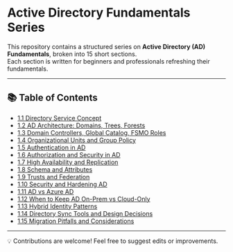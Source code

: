 # Active Directory Fundamentals Series

This repository contains a structured series on **Active Directory (AD) Fundamentals**, broken into 15 short sections.  
Each section is written for beginners and professionals refreshing their fundamentals.

---

## 📚 Table of Contents
- [1.1 Directory Service Concept](sections/1.01-directory-service.md)
- [1.2 AD Architecture: Domains, Trees, Forests](sections/1.02-ad-architecture.md)
- [1.3 Domain Controllers, Global Catalog, FSMO Roles](sections/1.03-dcs-gc-fsmo.md)
- [1.4 Organizational Units and Group Policy](sections/1.04-ous-gpos.md)
- [1.5 Authentication in AD](sections/1.05-authentication.md)
- [1.6 Authorization and Security in AD](sections/1.06-authorization.md)
- [1.7 High Availability and Replication](sections/1.07-replication.md)
- [1.8 Schema and Attributes](sections/1.08-schema-attributes.md)
- [1.9 Trusts and Federation](sections/1.09-trusts-federation.md)
- [1.10 Security and Hardening AD](sections/1.10-hardening.md)
- [1.11 AD vs Azure AD](sections/1.11-ad-vs-azuread.md)
- [1.12 When to Keep AD On-Prem vs Cloud-Only](sections/1.12-keep-onprem-vs-cloud.md)
- [1.13 Hybrid Identity Patterns](sections/1.13-hybrid-identity.md)
- [1.14 Directory Sync Tools and Design Decisions](sections/1.14-directory-sync.md)
- [1.15 Migration Pitfalls and Considerations](sections/1.15-migration-pitfalls.md)

---

💡 Contributions are welcome! Feel free to suggest edits or improvements.
